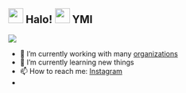 <h2> <img src="https://i.stack.imgur.com/1dpmw.gif" width="30" /> Halo! <img src="https://user-images.githubusercontent.com/65858180/137293369-94c631b6-8a17-4256-927a-070da186734c.gif" width="30" /> YMI</h2>



<img src="https://i.pinimg.com/originals/4f/11/46/4f114629900995b72c7e92b1c1e2bf51.gif" >




- 🔭 I’m currently working with many [organizations](https://coconut.or.id/contact)
- 🌱 I’m currently learning new things
- 📫 How to reach me: [Instagram](https://www.instagram.com/yusufmarcelino01/?next=%2F)
- 

